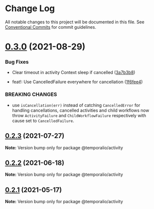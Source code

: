 # Change Log

All notable changes to this project will be documented in this file.
See [Conventional Commits](https://conventionalcommits.org) for commit guidelines.

# [0.3.0](https://github.com/temporalio/sdk-node/compare/@temporalio/activity@0.2.3...@temporalio/activity@0.3.0) (2021-08-29)


### Bug Fixes

* Clear timeout in activity Context sleep if cancelled ([3a7b3b8](https://github.com/temporalio/sdk-node/commit/3a7b3b81306c4c20cd01a59efec04ca0cce06e0f))


* feat!: Use CancelledFailure everywhere for cancellation ([1f6fee4](https://github.com/temporalio/sdk-node/commit/1f6fee4ad1d045adc904079a57c6bea741d8bc38))


### BREAKING CHANGES

* use `isCancellation(err)` instead of catching `CancelledError` for
handling cancellations, cancelled activities and child workflows now throw
`ActivityFailure` and `ChildWorkflowFailure` respectively with cause set
to `CancelledFailure`.





## [0.2.3](https://github.com/temporalio/sdk-node/compare/@temporalio/activity@0.2.2...@temporalio/activity@0.2.3) (2021-07-27)

**Note:** Version bump only for package @temporalio/activity





## [0.2.2](https://github.com/temporalio/sdk-node/compare/@temporalio/activity@0.2.1...@temporalio/activity@0.2.2) (2021-06-18)

**Note:** Version bump only for package @temporalio/activity





## [0.2.1](https://github.com/temporalio/sdk-node/compare/@temporalio/activity@0.2.0...@temporalio/activity@0.2.1) (2021-05-17)

**Note:** Version bump only for package @temporalio/activity
